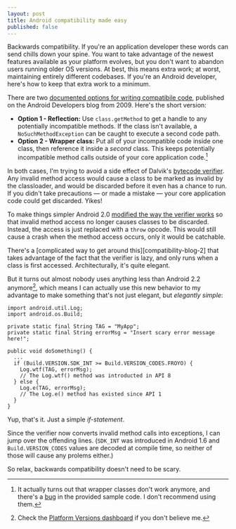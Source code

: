 ```yaml
---
layout: post
title: Android compatibility made easy
published: false
---
```


Backwards compatibility. If you're an application developer these words can send chills down your spine. You want to take advantage of the newest features available as your platform evolves, but you don't want to abandon users running older OS versions. At best, this means extra work; at worst, maintaining entirely different codebases. If you're an Android developer, here's how to keep that extra work to a minimum.

There are two [documented options for writing compatibile code][compatibility-blog], published on the Android Developers blog from 2009. Here's the short version:

- **Option 1 - Reflection:** Use `class.getMethod` to get a handle to any potentially incompatible methods. If the class isn't available, a `NoSuchMethodException` can be caught to execute a second code path.
- **Option 2 - Wrapper class:** Put all of your incompatible code inside one class, then reference it inside a _second_ class. This keeps potentially incompatible method calls outside of your core application code.[^1]

In both cases, I'm trying to avoid a side effect of Dalvik's [bytecode verifier][verifier]. Any invalid method access would cause a class to be marked as invalid by the classloader, and would be discarded before it even has a chance to run. If you didn't take precautions — or made a mistake — your core application code could get discarded. Yikes!

To make things simpler Android 2.0 [modified the way the verifier works][verifier-change] so that invalid method access no longer causes classes to be discarded. Instead, the access is just replaced with a `throw` opcode. This would still cause a crash when the method access occurs, only it would be catchable.

There's a [complicated way to get around this][compatibility-blog-2] that takes advantage of the fact that the verifier is lazy, and only runs when a class is first accessed. Architecturally, it's quite elegant.

But it turns out almost nobody uses anything less than Android 2.2 anymore[^2], which means I can actually use this new behavior to my advantage to make something that's not just elegant, but _elegantly simple_: 

    import android.util.Log;
    import android.os.Build;
    
    private static final String TAG = "MyApp";
    private static final String errorMsg = "Insert scary error message here!";
    
    public void doSomething() {
      ...
      if (Build.VERSION.SDK_INT >= Build.VERSION_CODES.FROYO) {
        Log.wtf(TAG, errorMsg);
        // The Log.wtf() method was introducted in API 8
      } else {
        Log.e(TAG, errorMsg);
        // The Log.e() method has existed since API 1
      }
    }

Yup, that's it. Just a simple *if-statement*.

Since the verifier now converts invalid method calls into exceptions, I can jump over the offending lines. (`SDK_INT` was introduced in Android 1.6 and `Build.VERSION_CODES` values are decoded at compile time, so neither of those will cause any prolems either.)

So relax, backwards compatibility doesn't need to be scary.

[^1]: It actually turns out that wrapper classes don't work anymore, and there's a [bug][bug] in the  provided sample code. I don't recommend using them.
[^2]: Check the [Platform Versions dashboard][dashboard] if you don't believe me.

[compatibility-blog]: http://android-developers.blogspot.com/2009/04/backward-compatibility-for-android.html
[verifier]: http://htmlpreview.github.com/?https://github.com/android/platform_dalvik/blob/master/docs/verifier.html
[bug]: http://code.google.com/p/android/issues/detail?id=13100
[verifier-change]: https://github.com/android/platform_dalvik/commit/0df441364d2721985d4e64a2ab398c4407c1ff55
[comatibility-blog-2]: http://android-developers.blogspot.com/2010/07/how-to-have-your-cupcake-and-eat-it-too.html
[dashboard]: http://android-developers.blogspot.com/2010/07/how-to-have-your-cupcake-and-eat-it-too.html